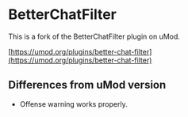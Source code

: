 # BetterChatFilter
This is a fork of the BetterChatFilter plugin on uMod.

[https://umod.org/plugins/better-chat-filter](https://umod.org/plugins/better-chat-filter)

## Differences from uMod version
- Offense warning works properly.

